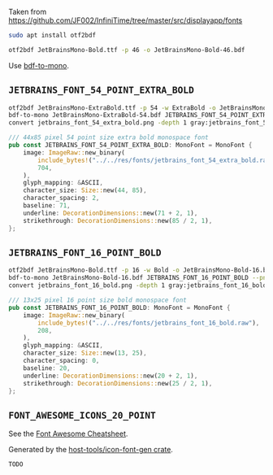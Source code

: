 Taken from https://github.com/JF002/InfiniTime/tree/master/src/displayapp/fonts

```bash
sudo apt install otf2bdf

otf2bdf JetBrainsMono-Bold.ttf -p 46 -o JetBrainsMono-Bold-46.bdf
```

Use [bdf-to-mono](https://github.com/embedded-graphics/embedded-graphics/tree/master/tools/bdf-to-mono).

## `JETBRAINS_FONT_54_POINT_EXTRA_BOLD`

```bash
otf2bdf JetBrainsMono-ExtraBold.ttf -p 54 -w ExtraBold -o JetBrainsMono-ExtraBold-54.bdf
bdf-to-mono JetBrainsMono-ExtraBold-54.bdf JETBRAINS_FONT_54_POINT_EXTRA_BOLD --png jetbrains_font_54_extra_bold.png
convert jetbrains_font_54_extra_bold.png -depth 1 gray:jetbrains_font_54_extra_bold.raw
```

```rust
/// 44x85 pixel 54 point size extra bold monospace font
pub const JETBRAINS_FONT_54_POINT_EXTRA_BOLD: MonoFont = MonoFont {
    image: ImageRaw::new_binary(
        include_bytes!("../../res/fonts/jetbrains_font_54_extra_bold.raw"),
        704,
    ),
    glyph_mapping: &ASCII,
    character_size: Size::new(44, 85),
    character_spacing: 2,
    baseline: 71,
    underline: DecorationDimensions::new(71 + 2, 1),
    strikethrough: DecorationDimensions::new(85 / 2, 1),
};
```

## `JETBRAINS_FONT_16_POINT_BOLD`

```bash
otf2bdf JetBrainsMono-Bold.ttf -p 16 -w Bold -o JetBrainsMono-Bold-16.bdf
bdf-to-mono JetBrainsMono-Bold-16.bdf JETBRAINS_FONT_16_POINT_BOLD --png jetbrains_font_16_bold.png
convert jetbrains_font_16_bold.png -depth 1 gray:jetbrains_font_16_bold.raw
```

```rust
/// 13x25 pixel 16 point size bold monospace font
pub const JETBRAINS_FONT_16_POINT_BOLD: MonoFont = MonoFont {
    image: ImageRaw::new_binary(
        include_bytes!("../../res/fonts/jetbrains_font_16_bold.raw"),
        208,
    ),
    glyph_mapping: &ASCII,
    character_size: Size::new(13, 25),
    character_spacing: 0,
    baseline: 20,
    underline: DecorationDimensions::new(20 + 2, 1),
    strikethrough: DecorationDimensions::new(25 / 2, 1),
};
```

## `FONT_AWESOME_ICONS_20_POINT`

See the [Font Awesome Cheatsheet](https://fontawesome.com/v5/cheatsheet/).

Generated by the [host-tools/icon-font-gen crate](../../host-tools/icon-font-gen).

```bash
TODO
```
